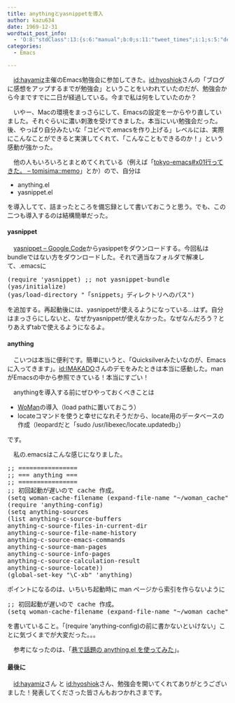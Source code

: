 ```yaml
---
title: anythingとyasnippetを導入
author: kazu634
date: 1969-12-31
wordtwit_post_info:
  - 'O:8:"stdClass":13:{s:6:"manual";b:0;s:11:"tweet_times";i:1;s:5:"delay";i:0;s:7:"enabled";i:1;s:10:"separation";s:2:"60";s:7:"version";s:3:"3.7";s:14:"tweet_template";b:0;s:6:"status";i:2;s:6:"result";a:0:{}s:13:"tweet_counter";i:2;s:13:"tweet_log_ids";a:1:{i:0;i:4099;}s:9:"hash_tags";a:0:{}s:8:"accounts";a:1:{i:0;s:7:"kazu634";}}'
categories:
  - Emacs

---
```

<div class="section">
<p>
    　<a href="http://d.hatena.ne.jp/hayamiz/" onclick="__gaTracker('send', 'event', 'outbound-article', 'http://d.hatena.ne.jp/hayamiz/', 'id:hayamiz');">id:hayamiz</a>主催のEmacs勉強会に参加してきた。<a href="http://d.hatena.ne.jp/hyoshiok/" onclick="__gaTracker('send', 'event', 'outbound-article', 'http://d.hatena.ne.jp/hyoshiok/', 'id:hyoshiok');">id:hyoshiok</a>さんの「ブログに感想をアップするまでが勉強会」ということをいわれていたのだが、勉強会から今まですでに二日が経過している。今まで私は何をしていたのか？
</p>
  
<p>
    　いやー、Macの環境をまっさらにして、Emacsの設定を一からやり直していました。それぐらいに濃い刺激を受けてきました。本当にいい勉強会だった。後、やっぱり自分みたいな「コピペで.emacsを作り上げる」レベルには、実際にこんなことができると実演してくれて、「こんなこともできるのか！」という感動が強かった。
</p>
  
<p>
    　他の人もいろいろとまとめてくれている（例えば「<a href="http://d.hatena.ne.jp/tomisima/20080629/1214719173" onclick="__gaTracker('send', 'event', 'outbound-article', 'http://d.hatena.ne.jp/tomisima/20080629/1214719173', 'tokyo-emacs#x01行ってきた。 &#8211; tomisima::memo');" target="_blank">tokyo-emacs#x01行ってきた。 &#8211; tomisima::memo</a>」とか）ので、自分は
</p>
  
<ul>
<li>
      anything.el
</li>
<li>
      yasnippet.el
</li>
</ul>
  
<p>
    を導入してて、詰まったところを備忘録として書いておこうと思う。でも、この二つも導入するのは結構簡単だった。
</p>
  
<h4>
    yasnippet
</h4>
  
<p>
    　<a href="http://code.google.com/p/yasnippet/" onclick="__gaTracker('send', 'event', 'outbound-article', 'http://code.google.com/p/yasnippet/', 'yasnippet &#8211; Google Code');" target="_blank">yasnippet &#8211; Google Code</a>からyasippetをダウンロードする。今回私はbundleではない方をダウンロードした。それで適当なフォルダで解凍して、.emacsに
</p>
  
<pre class="syntax-highlight">
<span class="synSpecial">(</span><span class="synStatement">require</span> <span class="synSpecial">'</span><span class="synIdentifier">yasnippet</span><span class="synSpecial">)</span> <span class="synComment">;; not yasnippet-bundle</span>
<span class="synSpecial">(</span>yas/initialize<span class="synSpecial">)</span>
<span class="synSpecial">(</span>yas/load-directory <span class="synConstant">&#34;「snippets」ディレクトリへのパス&#34;</span><span class="synSpecial">)</span>
</pre>
  
<p>
    を追加する。再起動後には、yasnippetが使えるようになっている…はず。自分はまっさらにしないと、なぜかyasnippetが使えなかった。なぜなんだろう？とりあえずtabで使えるようになるよ。
</p>
  
<h4>
    anything
</h4>
  
<p>
    　こいつは本当に便利です。簡単にいうと、「Quicksilverみたいなのが、Emacsに入ってきます」。<a href="http://d.hatena.ne.jp/IMAKADO/" onclick="__gaTracker('send', 'event', 'outbound-article', 'http://d.hatena.ne.jp/IMAKADO/', 'id:IMAKADO');">id:IMAKADO</a>さんのデモをみたときは本当に感動した。manがEmacsの中から参照できている！本当にすごい！
</p>
  
<p>
    　anythingを導入する前にぜひやっておくべきことは
</p>
  
<ul>
<li>
<a href="http://centaur.maths.qmw.ac.uk/Emacs/WoMan/" onclick="__gaTracker('send', 'event', 'outbound-article', 'http://centaur.maths.qmw.ac.uk/Emacs/WoMan/', 'WoMan');" target="_blank">WoMan</a>の導入（load pathに置いておこう）
</li>
<li>
      locateコマンドを使うと幸せになれそうだから、locate用のデータベースの作成（leopardだと「sudo /usr/libexec/locate.updatedb」）
</li>
</ul>
  
<p>
    です。
</p>
  
<p>
    　私の.emacsはこんな感じになりました。
</p>
  
<pre class="syntax-highlight">
<span class="synComment">;; ================</span>
<span class="synComment">;; === anything ===</span>
<span class="synComment">;; ================</span>
<span class="synComment">;; 初回起動が遅いので cache 作成。</span>
<span class="synSpecial">(</span><span class="synStatement">setq</span> woman-cache-filename <span class="synSpecial">(</span>expand-file-name <span class="synConstant">&#34;~/woman_cache&#34;</span><span class="synSpecial">))</span>
<span class="synSpecial">(</span><span class="synStatement">require</span> <span class="synSpecial">'</span><span class="synIdentifier">anything-config</span><span class="synSpecial">)</span>
<span class="synSpecial">(</span><span class="synStatement">setq</span> anything-sources
<span class="synSpecial">(</span><span class="synStatement">list</span> anything-c-source-buffers
anything-c-source-files-in-current-dir
anything-c-source-file-name-history
anything-c-source-emacs-commands
anything-c-source-man-pages
anything-c-source-info-pages
anything-c-source-calculation-result
anything-c-source-locate<span class="synSpecial">))</span>
<span class="synSpecial">(</span>global-set-key <span class="synConstant">&#34;\C-xb&#34;</span> <span class="synSpecial">'</span><span class="synIdentifier">anything</span><span class="synSpecial">)</span>
</pre>
  
<p>
    ポイントになるのは、いちいち起動時に man ページから索引を作らないように
</p>
  
<pre class="syntax-highlight">
<span class="synComment">;; 初回起動が遅いので cache 作成。</span>
<span class="synSpecial">(</span><span class="synStatement">setq</span> woman-cache-filename <span class="synSpecial">(</span>expand-file-name <span class="synConstant">&#34;~/woman_cache&#34;</span><span class="synSpecial">))</span>
</pre>
  
<p>
    を書いていること。「(require &#8216;anything-config)の前に書かないといけない」ことに気づくまでが大変だった。。。
</p>
  
<p>
    　参考になったのは、「<a href="http://dev.ariel-networks.com/Members/matsuyama/open-anything-emacs" onclick="__gaTracker('send', 'event', 'outbound-article', 'http://dev.ariel-networks.com/Members/matsuyama/open-anything-emacs', '巷で話題の anything.el を使ってみた');" target="_blank">巷で話題の anything.el を使ってみた</a>」。
</p>
  
<h4>
    最後に
</h4>
  
<p>
    　<a href="http://d.hatena.ne.jp/hayamiz/" onclick="__gaTracker('send', 'event', 'outbound-article', 'http://d.hatena.ne.jp/hayamiz/', 'id:hayamiz');">id:hayamiz</a>さん と <a href="http://d.hatena.ne.jp/hyoshiok/" onclick="__gaTracker('send', 'event', 'outbound-article', 'http://d.hatena.ne.jp/hyoshiok/', 'id:hyoshiok');">id:hyoshiok</a>さん、勉強会を開いてくれてありがとうございました！発表してくださった皆さんもおつかれさまです。
</p>
</div>
